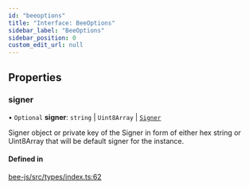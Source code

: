 ```yaml
---
id: "beeoptions"
title: "Interface: BeeOptions"
sidebar_label: "BeeOptions"
sidebar_position: 0
custom_edit_url: null
---
```


## Properties

### signer

• `Optional` **signer**: `string` \| `Uint8Array` \| [`Signer`](../types/signer.md)

Signer object or private key of the Signer in form of either hex string or Uint8Array that will be default signer for the instance.

#### Defined in

[bee-js/src/types/index.ts:62](https://github.com/ethersphere/bee-js/blob/0e69ca1/src/types/index.ts#L62)
